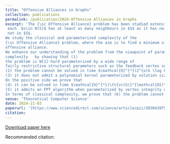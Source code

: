 ```yaml
---
title: "Offensive Alliances in Graphs"
collection: publications
permalink: /publication/2024-Offensive Alliances in Graphs
excerpt: 'The {\sc Offensive Alliance} problem has been studied extensively during the last twenty years. A set $S\subseteq V$ of vertices is an \emph{offensive alliance}  in an undirected graph $G=(V,E)$ if
 each  $v\in N(S)$ has at least as many neighbours in $S$ as it has neighbours (including itself)
 not in $S$.   
We study the classical and parameterized complexity of the 
{\sc Offensive Alliance} problem, where the aim is to find a minimum size
offensive alliance.
We enhance our understanding of the problem from the viewpoint of parameterized 
complexity   by showing that (1)
the problem is W[1]-hard parameterized by a wide range of 
fairly restrictive structural parameters such as the feedback vertex set number, treewidth, pathwidth, and treedepth of the input graph; this puts it among the few problems that are FPT when parameterized by solution size but not when parameterized by treewidth (unless FPT=W[1]),
(2) the problem cannot be solved in time $\mathcal{O}^{*}(2^{o(k \log k)})$ where $k$ is the solution size, unless ETH fails,
(3) it does not admit a polynomial kernel parameterized by solution size and vertex cover of the input graph.
On the positive side we prove that
(4) it can be solved in time $\mathcal{O}^{*}(\tt{vc(G)}^{\mathcal{O}(\tt{vc(G)})})$ where $\tt{vc(G)}$ is the vertex cover number of the input graph.
(5) it admits an FPT algorithm when parameterized by vertex integrity of input graph.
In terms of classical complexity, we prove that (6) the problem cannot be solved in time  $2^{o(n)}$ even when restricted to bipartite graphs, unless  ETH fails, (7)  it  cannot be solved in time $2^{o(\sqrt{n})}$  even when restricted to apex graphs, unless  ETH fails. We also prove that  (8)  it  is NP-complete even when restricted to bipartite, chordal, split and circle graphs.'
venue: 'Theoretical Computer Science'
date: 2024-21-03
paperurl: '[https://www.sciencedirect.com/science/article/pii/S0304397522003917?utm_campaign=STMJ_AUTH_SERV_PUBLISHED&utm_medium=email&utm_acid=124673919&SIS_ID=&dgcid=STMJ_AUTH_SERV_PUBLISHED&CMX_ID=&utm_in=DM267652&utm_source=AC_](https://www.sciencedirect.com/science/article/pii/S0304397524000161?via%3Dihub)'
citation: 
---
```


[Download paper here](https://www.sciencedirect.com/science/article/pii/S0304397524000161?via%3Dihub)

Recommended citation: 

